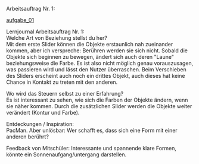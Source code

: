 Arbeitsauftrag Nr. 1:

[aufgabe_01](https://regulahuber.github.io/code_and_design/aufgabe_01)

Lernjournal Arbeitsauftrag Nr. 1:<br>
Welche Art von Beziehung stellst du her?<br>
Mit dem erste Slider können die Objekte erstaunlich nah zueinander kommen, aber ich verspreche: Berühren werden sie sich nicht. Sobald die Objekte sich beginnen zu bewegen, ändert sich auch deren "Laune" beziehungsweise die Farbe. Es ist also nicht möglich genau vorauszusagen, was passieren wird und lässt den Nutzer überraschen. Beim Verschieben des Sliders erscheint auch noch ein drittes Objekt, auch dieses hat keine Chance in Kontakt zu treten mit den anderen.

Wo wird das Steuern selbst zu einer Erfahrung?<br>
Es ist interessant zu sehen, wie sich die Farben der Objekte ändern, wenn sie näher kommen. Durch die zusätzlichen Slider werden die Objekte weiter verändert (Kontur und Farbe).

Entdeckungen / Inspiration:<br>
PacMan. Aber unlösbar: Wer schafft es, dass sich eine Form mit einer anderen berührt?

Feedback von Mitschüler:
Interessante und spannende klare Formen, könnte ein Sonnenaufgang/untergang darstellen.
